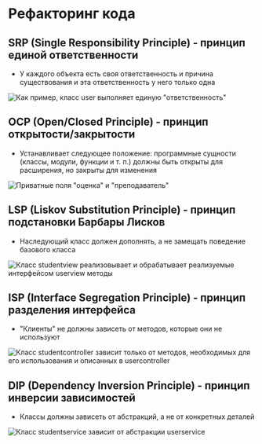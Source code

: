 # Рефакторинг кода

## SRP (Single Responsibility Principle) - принцип единой ответственности

+ У каждого объекта есть своя ответственность и причина существования и эта ответственность у него только одна

![Как пример, класс user выполняет единую "ответственность"](https://media.discordapp.net/attachments/1046877627237019678/1123236782432071690/image.png)


## OCP (Open/Closed Principle) - принцип открытости/закрытости

+ Устанавливает следующее положение: программные сущности (классы, модули, функции и т. п.) должны быть открыты для расширения, но закрыты для изменения

![Приватные поля "оценка" и "преподаватель"](https://media.discordapp.net/attachments/1046877627237019678/1123238882981449849/image.png)

## LSP (Liskov Substitution Principle) - принцип подстановки Барбары Лисков

+ Наследующий класс должен дополнять, а не замещать поведение базового класса

![Класс studentview реализовывает и обрабатывает реализуемые интерфейсом userview методы](https://media.discordapp.net/attachments/1046877627237019678/1123241610080178236/image.png)

## ISP (Interface Segregation Principle) - принцип разделения интерфейса

+ "Клиенты" не должны зависеть от методов, которые они не используют

![Класс studentcontroller зависит только от методов, необходимых для его использования и описанных в usercontroller](https://media.discordapp.net/attachments/1046877627237019678/1123244109281370222/image.png)

## DIP (Dependency Inversion Principle) - принцип инверсии зависимостей

+ Классы должны зависеть от абстракций, а не от конкретных деталей

![Класс studentservice зависит от абстракции userservice](https://media.discordapp.net/attachments/1046877627237019678/1123245859262435348/image.png)
